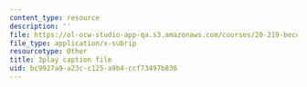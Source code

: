 ```yaml
---
content_type: resource
description: ''
file: https://ol-ocw-studio-app-qa.s3.amazonaws.com/courses/20-219-becoming-the-next-bill-nye-writing-and-hosting-the-educational-show-january-iap-2015/bc9927a9a23cc125a9b4ccf73497b836_6lUGb3VIPmY.srt
file_type: application/x-subrip
resourcetype: Other
title: 3play caption file
uid: bc9927a9-a23c-c125-a9b4-ccf73497b836
---
```

